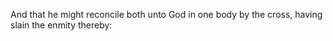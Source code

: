 And that he might reconcile both unto God in one body by the cross, having slain the enmity thereby:
